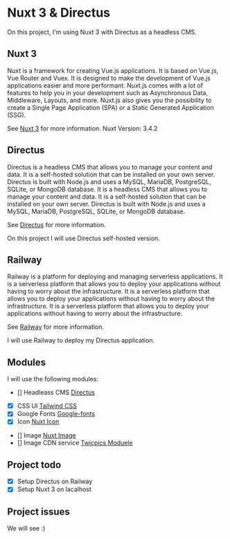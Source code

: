 # Nuxt 3 & Directus

On this project, I'm using Nuxt 3 with Directus as a headless CMS.

## Nuxt 3

Nuxt is a framework for creating Vue.js applications. It is based on Vue.js, Vue Router and Vuex. It is designed to make the development of Vue.js applications easier and more performant. Nuxt.js comes with a lot of features to help you in your development such as Asynchronous Data, Middleware, Layouts, and more. Nuxt.js also gives you the possibility to create a Single Page Application (SPA) or a Static Generated Application (SSG).

See [Nuxt 3](https://nuxt.com/) for more information.
Nuxt Version: 3.4.2

## Directus

Directus is a headless CMS that allows you to manage your content and data. It is a self-hosted solution that can be installed on your own server. Directus is built with Node.js and uses a MySQL, MariaDB, PostgreSQL, SQLite, or MongoDB database. It is a headless CMS that allows you to manage your content and data. It is a self-hosted solution that can be installed on your own server. Directus is built with Node.js and uses a MySQL, MariaDB, PostgreSQL, SQLite, or MongoDB database.

See [Directus](https://directus.io/) for more information.

On this project I will use Directus self-hosted version.

## Railway

Railway is a platform for deploying and managing serverless applications. It is a serverless platform that allows you to deploy your applications without having to worry about the infrastructure. It is a serverless platform that allows you to deploy your applications without having to worry about the infrastructure. It is a serverless platform that allows you to deploy your applications without having to worry about the infrastructure.

See [Railway](https://railway.app?referralCode=6dYRC7) for more information.

I will use Railway to deploy my Directus application.

## Modules

I will use the following modules:

- [] Headleass CMS [Directus](https://nuxt.com/modules/directus)
- [x] CSS UI [Tailwind CSS](https://nuxt.com/modules/tailwindcss)
- [x] Google Fonts [Google-fonts](https://nuxt.com/modules/google-fonts)
- [x] Icon [Nuxt Icon](https://nuxt.com/modules/icon)
- [] Image [Nuxt Image](https://nuxt.com/modules/image)
- [] Image CDN service [Twicpics Moduele](https://nuxt.com/modules/twicpics)

## Project todo

- [x] Setup Directus on Railway
- [x] Setup Nuxt 3 on lacalhost

## Project issues

We will see :)
